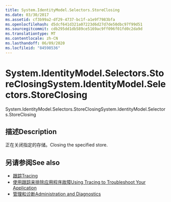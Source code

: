```yaml
---
title: System.IdentityModel.Selectors.StoreClosing
ms.date: 03/30/2017
ms.assetid: cf3b99a2-df29-4737-bc1f-a1e9f7983bfa
ms.openlocfilehash: d5dcf641d321a07223d6d27d7de50dbc97f99d51
ms.sourcegitcommit: cdb295dd1db589ce5169ac9ff096f01fd0c2da9d
ms.translationtype: MT
ms.contentlocale: zh-CN
ms.lasthandoff: 06/09/2020
ms.locfileid: "84598536"
---
```

# <a name="systemidentitymodelselectorsstoreclosing"></a><span data-ttu-id="997b1-102">System.IdentityModel.Selectors.StoreClosing</span><span class="sxs-lookup"><span data-stu-id="997b1-102">System.IdentityModel.Selectors.StoreClosing</span></span>
<span data-ttu-id="997b1-103">System.IdentityModel.Selectors.StoreClosing</span><span class="sxs-lookup"><span data-stu-id="997b1-103">System.IdentityModel.Selectors.StoreClosing</span></span>  
  
## <a name="description"></a><span data-ttu-id="997b1-104">描述</span><span class="sxs-lookup"><span data-stu-id="997b1-104">Description</span></span>  
 <span data-ttu-id="997b1-105">正在关闭指定的存储。</span><span class="sxs-lookup"><span data-stu-id="997b1-105">Closing the specified store.</span></span>  
  
## <a name="see-also"></a><span data-ttu-id="997b1-106">另请参阅</span><span class="sxs-lookup"><span data-stu-id="997b1-106">See also</span></span>

- [<span data-ttu-id="997b1-107">跟踪</span><span class="sxs-lookup"><span data-stu-id="997b1-107">Tracing</span></span>](index.md)
- [<span data-ttu-id="997b1-108">使用跟踪来排除应用程序故障</span><span class="sxs-lookup"><span data-stu-id="997b1-108">Using Tracing to Troubleshoot Your Application</span></span>](using-tracing-to-troubleshoot-your-application.md)
- [<span data-ttu-id="997b1-109">管理和诊断</span><span class="sxs-lookup"><span data-stu-id="997b1-109">Administration and Diagnostics</span></span>](../index.md)
